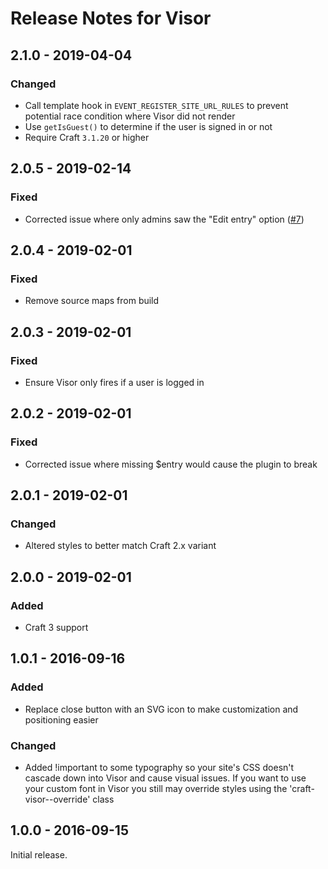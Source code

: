 # Release Notes for Visor

## 2.1.0 - 2019-04-04

### Changed
- Call template hook in `EVENT_REGISTER_SITE_URL_RULES` to prevent potential race condition where Visor did not render
- Use `getIsGuest()` to determine if the user is signed in or not
- Require Craft `3.1.20` or higher

## 2.0.5 - 2019-02-14

### Fixed
- Corrected issue where only admins saw the "Edit entry" option ([#7](https://github.com/trendyminds/visor/issues/7))

## 2.0.4 - 2019-02-01

### Fixed
- Remove source maps from build

## 2.0.3 - 2019-02-01

### Fixed
- Ensure Visor only fires if a user is logged in

## 2.0.2 - 2019-02-01

### Fixed
- Corrected issue where missing $entry would cause the plugin to break

## 2.0.1 - 2019-02-01

### Changed
- Altered styles to better match Craft 2.x variant

## 2.0.0 - 2019-02-01

### Added
- Craft 3 support

## 1.0.1 - 2016-09-16

### Added
- Replace close button with an SVG icon to make customization and positioning easier

### Changed
- Added !important to some typography so your site's CSS doesn't cascade down into Visor and cause visual issues. If you want to use your custom font in Visor you still may override styles using the 'craft-visor--override' class

## 1.0.0 - 2016-09-15

Initial release.
